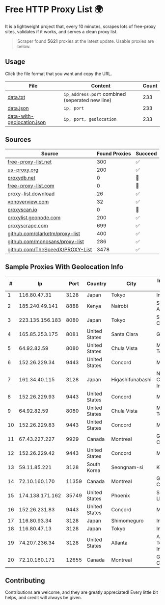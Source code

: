 
# Free HTTP Proxy List 🌍

It is a lightweight project that, every 10 minutes, scrapes lots of free-proxy sites, validates if it works, and serves a clean proxy list.


> Scraper found **5621** proxies at the latest update. Usable proxies are below.

## Usage

Click the file format that you want and copy the URL.


|File|Content|Count|
|----|-------|-----|
|[data.txt](https://raw.githubusercontent.com/themiralay/Proxy-List-World/master/data.txt)|`ip_address:port` combined (seperated new line)|233|
|[data.json](https://raw.githubusercontent.com/themiralay/Proxy-List-World/master/data.json)|`ip, port`|233|
|[data-with-geolocation.json](https://raw.githubusercontent.com/themiralay/Proxy-List-World/master/data-with-geolocation.json)|`ip, port, geolocation`|233|

## Sources

|Source|Found Proxies|Succeed|
|------|-------------|-------|
|[free-proxy-list.net](https://free-proxy-list.net)|300|✅|
|[us-proxy.org](https://www.us-proxy.org)|200|✅|
|[proxydb.net](http://proxydb.net)|0|🚫|
|[free-proxy-list.com](https://free-proxy-list.com/?page=&port=&type%5B%5D=http&type%5B%5D=https&up_time=0&search=Search)|0|🚫|
|[proxy-list.download](https://www.proxy-list.download/HTTP)|26|✅|
|[vpnoverview.com](https://vpnoverview.com/privacy/anonymous-browsing/free-proxy-servers)|32|✅|
|[proxyscan.io](https://www.proxyscan.io)|0|🚫|
|[proxylist.geonode.com](https://proxylist.geonode.com/api/proxy-list?limit=300&page=1&sort_by=lastChecked&sort_type=desc&protocols=http,https)|200|✅|
|[proxyscrape.com](https://api.proxyscrape.com/v2/?request=displayproxies&protocol=http&timeout=10000&country=all&ssl=all&anonymity=all)|699|✅|
|[github.com/clarketm/proxy-list](https://raw.githubusercontent.com/clarketm/proxy-list/master/proxy-list-raw.txt)|400|✅|
|[github.com/monosans/proxy-list](https://raw.githubusercontent.com/monosans/proxy-list/main/proxies/http.txt)|286|✅|
|[github.com/TheSpeedX/PROXY-List](https://raw.githubusercontent.com/TheSpeedX/PROXY-List/master/http.txt)|3478|✅|


## Sample Proxies With Geolocation Info

|#|Ip|Port|Country|City|Internet Service Provider|
|-|--|----|-------|----|-------------------------|
|1|116.80.47.31|3128|Japan|Tokyo|InfoSphere|
|2|185.240.49.141|8888|Kenya|Nairobi|Servercore Africa Ltd|
|3|223.135.156.183|8080|Japan|Tokyo|So-net Corporation|
|4|165.85.253.175|8081|United States|Santa Clara|Google LLC|
|5|64.92.82.59|8080|United States|Chula Vista|Momentum Telecom, Inc.|
|6|152.26.229.34|9443|United States|Concord|MCNC|
|7|161.34.40.115|3128|Japan|Higashifunabashi|NTT PC Communications, Inc.|
|8|152.26.229.93|9443|United States|Concord|MCNC|
|9|64.92.82.59|8080|United States|Chula Vista|Momentum Telecom, Inc.|
|10|152.26.229.83|9443|United States|Concord|MCNC|
|11|67.43.227.227|9929|Canada|Montreal|GloboTech Communications|
|12|152.26.229.42|9443|United States|Concord|MCNC|
|13|59.11.85.221|3128|South Korea|Seongnam-si|Korea Telecom|
|14|72.10.160.170|11359|Canada|Montreal|GloboTech Communications|
|15|174.138.171.162|35749|United States|Phoenix|Secured Servers LLC|
|16|152.26.231.83|9443|United States|Concord|MCNC|
|17|116.80.93.34|3128|Japan|Shimomeguro|InfoSphere|
|18|116.80.47.13|3128|Japan|Tokyo|InfoSphere|
|19|74.207.236.34|3128|United States|Atlanta|Akamai Technologies, Inc.|
|20|72.10.160.171|12655|Canada|Montreal|GloboTech Communications|



## Contributing

Contributions are welcome, and they are greatly appreciated! Every
little bit helps, and credit will always be given.


